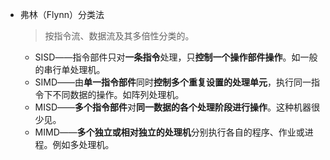 - 弗林（Flynn）分类法 
  > 按指令流、数据流及其多倍性分类的。
	- SISD――指令部件只对**一条指令**处理，只**控制一个操作部件操作**。如一般的串行单处理机。
	- SIMD――由**单一指令部件**同时**控制多个重复设置的处理单元**，执行同一指令下不同数据的操作。如阵列处理机。
	- MISD――**多个指令部件**对**同一数据的各个处理阶段进行操作**。这种机器很少见。
	- MIMD――**多个独立或相对独立的处理机**分别执行各自的程序、作业或进程。例如多处理机。